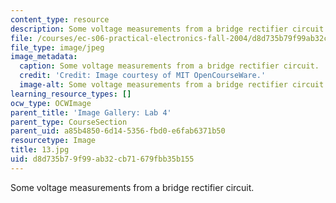 ```yaml
---
content_type: resource
description: Some voltage measurements from a bridge rectifier circuit.
file: /courses/ec-s06-practical-electronics-fall-2004/d8d735b79f99ab32cb71679fbb35b155_13.jpg
file_type: image/jpeg
image_metadata:
  caption: Some voltage measurements from a bridge rectifier circuit.
  credit: 'Credit: Image courtesy of MIT OpenCourseWare.'
  image-alt: Some voltage measurements from a bridge rectifier circuit.
learning_resource_types: []
ocw_type: OCWImage
parent_title: 'Image Gallery: Lab 4'
parent_type: CourseSection
parent_uid: a85b4850-6d14-5356-fbd0-e6fab6371b50
resourcetype: Image
title: 13.jpg
uid: d8d735b7-9f99-ab32-cb71-679fbb35b155
---
```

Some voltage measurements from a bridge rectifier circuit.

